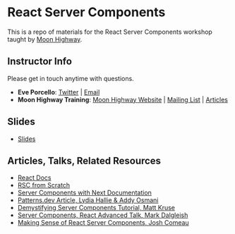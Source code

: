 # React Server Components

This is a repo of materials for the React Server Components workshop taught by [Moon Highway](https://moonhighway.com).

## Instructor Info

Please get in touch anytime with questions.

- **Eve Porcello**: [Twitter](https://twitter.com/eveporcello) | [Email](mailto:eve@moonhighway.com)
- **Moon Highway Training**: [Moon Highway Website](https://www.moonhighway.com) | [Mailing List](http://bit.ly/moonhighway) | [Articles](https://www.moonhighway.com/articles)

## Slides

- [Slides](https://www.canva.com/design/DAFz4zFmK3s/U1jeWiru9i1mvAz0zNFzIA/view?utm_content=DAFz4zFmK3s&utm_campaign=designshare&utm_medium=link&utm_source=editor)

## Articles, Talks, Related Resources

- [React Docs](https://react.dev)
- [RSC from Scratch](https://github.com/reactwg/server-components/discussions/5)
- [Server Components with Next Documentation](https://nextjs.org/docs/getting-started/react-essentials)
- [Patterns.dev Article, Lydia Hallie & Addy Osmani](https://www.patterns.dev/posts/react-server-components)
- [Demystifying Server Components Tutorial, Matt Kruse](https://demystifying-rsc.vercel.app/)
- [Server Components, React Advanced Talk, Mark Dalgleish](https://www.youtube.com/watch?v=36uY-c0E_EQ)
- [Making Sense of React Server Components, Josh Comeau](https://www.joshwcomeau.com/react/server-components/)
